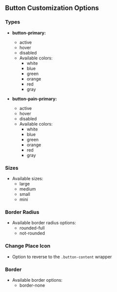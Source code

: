 ## Button Customization Options

### Types

- **button-primary:**

  - active
  - hover
  - disabled
  - Available colors:
    - white
    - blue
    - green
    - orange
    - red
    - gray

- **button-pain-primary:**
  - active
  - hover
  - disabled
  - Available colors:
    - white
    - blue
    - green
    - orange
    - red
    - gray

### Sizes

- Available sizes:
  - large
  - medium
  - small
  - mini

### Border Radius

- Available border radius options:
  - rounded-full
  - not-rounded

### Change Place Icon

- Option to reverse to the `.button-content` wrapper

### Border

- Available border options:
  - border-none
